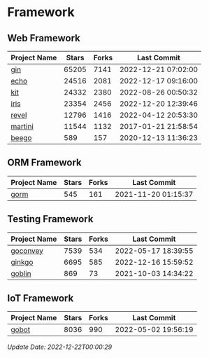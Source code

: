 # Framework

## Web Framework
| Project Name | Stars | Forks | Last Commit |
| ------------ | ----- | ----- | ----------- |
| [gin](https://github.com/gin-gonic/gin) | 65205 | 7141 | 2022-12-21 07:02:00 |
| [echo](https://github.com/labstack/echo) | 24516 | 2081 | 2022-12-17 09:16:00 |
| [kit](https://github.com/go-kit/kit) | 24332 | 2380 | 2022-08-26 00:50:32 |
| [iris](https://github.com/kataras/iris) | 23354 | 2456 | 2022-12-20 12:39:46 |
| [revel](https://github.com/revel/revel) | 12796 | 1416 | 2022-04-12 20:53:30 |
| [martini](https://github.com/go-martini/martini) | 11544 | 1132 | 2017-01-21 21:58:54 |
| [beego](https://github.com/astaxie/beego) | 589 | 157 | 2020-12-13 11:36:23 |

## ORM Framework
| Project Name | Stars | Forks | Last Commit |
| ------------ | ----- | ----- | ----------- |
| [gorm](https://github.com/jinzhu/gorm) | 545 | 161 | 2021-11-20 01:15:37 |

## Testing Framework
| Project Name | Stars | Forks | Last Commit |
| ------------ | ----- | ----- | ----------- |
| [goconvey](https://github.com/smartystreets/goconvey) | 7539 | 534 | 2022-05-17 18:39:55 |
| [ginkgo](https://github.com/onsi/ginkgo) | 6695 | 585 | 2022-12-16 15:59:52 |
| [goblin](https://github.com/franela/goblin) | 869 | 73 | 2021-10-03 14:34:22 |

## IoT Framework
| Project Name | Stars | Forks | Last Commit |
| ------------ | ----- | ----- | ----------- |
| [gobot](https://github.com/hybridgroup/gobot) | 8036 | 990 | 2022-05-02 19:56:19 |

*Update Date: 2022-12-22T00:00:29*